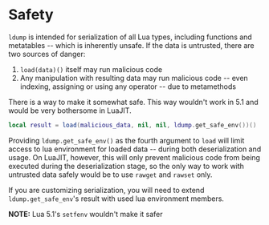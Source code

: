 # Safety

`ldump` is intended for serialization of all Lua types, including functions and metatables -- which is inherently unsafe. If the data is untrusted, there are two sources of danger:

1. `load(data)()` itself may run malicious code
2. Any manipulation with resulting data may run malicious code -- even indexing, assigning or using any operator -- due to metamethods

There is a way to make it somewhat safe. This way wouldn't work in 5.1 and would be very bothersome in LuaJIT.

```lua
local result = load(malicious_data, nil, nil, ldump.get_safe_env())()
```

Providing `ldump.get_safe_env()` as the fourth argument to `load` will limit access to lua environment for loaded data -- during both deserialization and usage. On LuaJIT, however, this will only prevent malicious code from being executed during the deserialization stage, so the only way to work with untrusted data safely would be to use `rawget` and `rawset` only.

If you are customizing serialization, you will need to extend `ldump.get_safe_env`'s result with used lua environment members.

**NOTE:** Lua 5.1's `setfenv` wouldn't make it safer
